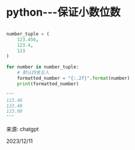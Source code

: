 # python---保证小数位数

```python

number_tuple = (
    123.456,
    123.4,
    123
)

for number in number_tuple:
    # 默认四舍五入
    formatted_number = "{:.2f}".format(number)
    print(formatted_number)

"""
123.46
123.40
123.00
"""
```

来源: chatgpt  


2023/12/11  
